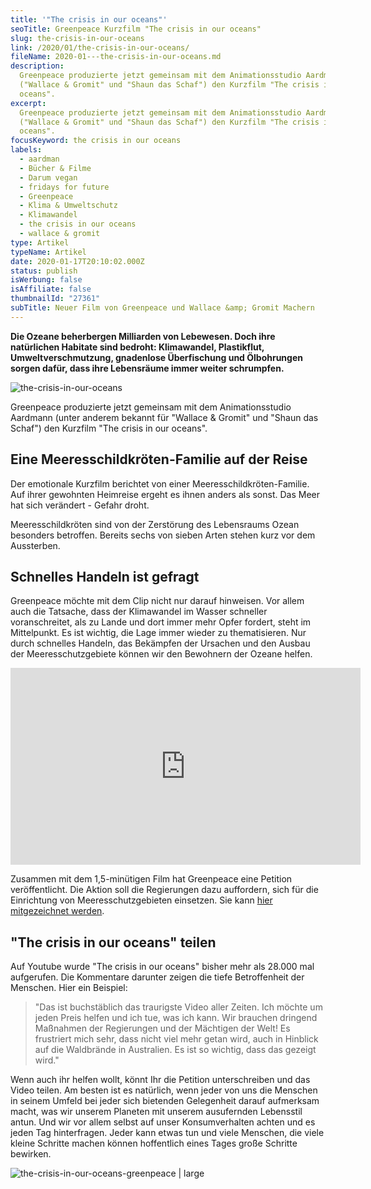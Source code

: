 ```yaml
---
title: '"The crisis in our oceans"'
seoTitle: Greenpeace Kurzfilm "The crisis in our oceans"
slug: the-crisis-in-our-oceans
link: /2020/01/the-crisis-in-our-oceans/
fileName: 2020-01---the-crisis-in-our-oceans.md
description:
  Greenpeace produzierte jetzt gemeinsam mit dem Animationsstudio Aardmann
  ("Wallace & Gromit" und "Shaun das Schaf") den Kurzfilm "The crisis in our
  oceans".
excerpt:
  Greenpeace produzierte jetzt gemeinsam mit dem Animationsstudio Aardmann
  ("Wallace & Gromit" und "Shaun das Schaf") den Kurzfilm "The crisis in our
  oceans".
focusKeyword: the crisis in our oceans
labels:
  - aardman
  - Bücher & Filme
  - Darum vegan
  - fridays for future
  - Greenpeace
  - Klima & Umweltschutz
  - Klimawandel
  - the crisis in our oceans
  - wallace & gromit
type: Artikel
typeName: Artikel
date: 2020-01-17T20:10:02.000Z
status: publish
isWerbung: false
isAffiliate: false
thumbnailId: "27361"
subTitle: Neuer Film von Greenpeace und Wallace &amp; Gromit Machern
---
```


<strong>Die Ozeane beherbergen Milliarden von Lebewesen. Doch ihre natürlichen
Habitate sind bedroht: Klimawandel, Plastikflut, Umweltverschmutzung, gnadenlose
Überfischung und Ölbohrungen sorgen dafür, dass ihre Lebensräume immer weiter
schrumpfen.</strong>

![the-crisis-in-our-oceans](http://cardamonchai.com/wp-content/uploads/2020/01/oceans-1-400x300.jpg)

Greenpeace produzierte jetzt gemeinsam mit dem Animationsstudio Aardmann (unter
anderem bekannt für "Wallace &amp; Gromit" und "Shaun das Schaf") den Kurzfilm
"The crisis in our oceans".

## Eine Meeresschildkröten-Familie auf der Reise

Der emotionale Kurzfilm berichtet von einer Meeresschildkröten-Familie. Auf
ihrer gewohnten Heimreise ergeht es ihnen anders als sonst. Das Meer hat sich
verändert - Gefahr droht.

Meeresschildkröten sind von der Zerstörung des Lebensraums Ozean besonders
betroffen. Bereits sechs von sieben Arten stehen kurz vor dem Aussterben.

## Schnelles Handeln ist gefragt

Greenpeace möchte mit dem Clip nicht nur darauf hinweisen. Vor allem auch die
Tatsache, dass der Klimawandel im Wasser schneller voranschreitet, als zu Lande
und dort immer mehr Opfer fordert, steht im Mittelpunkt. Es ist wichtig, die
Lage immer wieder zu thematisieren. Nur durch schnelles Handeln, das Bekämpfen
der Ursachen und den Ausbau der Meeresschutzgebiete können wir den Bewohnern der
Ozeane helfen.

<iframe src="https://www.youtube.com/embed/cQB4RAZVMf4" width="560" height="315" frameborder="0" allowfullscreen="allowfullscreen"></iframe>

Zusammen mit dem 1,5-minütigen Film hat Greenpeace eine Petition veröffentlicht.
Die Aktion soll die Regierungen dazu auffordern, sich für die Einrichtung von
Meeresschutzgebieten einsetzen. Sie kann
<a href="https://act.greenpeace.de/turtle-journey" target="_blank" rel="noopener">hier
mitgezeichnet werden</a>.

## "The crisis in our oceans" teilen

Auf Youtube wurde "The crisis in our oceans" bisher mehr als 28.000 mal
aufgerufen. Die Kommentare darunter zeigen die tiefe Betroffenheit der Menschen.
Hier ein Beispiel:

<blockquote>"Das ist buchstäblich das traurigste Video aller Zeiten. Ich möchte um jeden Preis helfen und ich tue, was ich kann. Wir brauchen dringend Maßnahmen der Regierungen und der Mächtigen der Welt! Es frustriert mich sehr, dass nicht viel mehr getan wird, auch in Hinblick auf die Waldbrände in Australien. Es ist so wichtig, dass das gezeigt wird."</blockquote>

Wenn auch ihr helfen wollt, könnt Ihr die Petition unterschreiben und das Video
teilen. Am besten ist es natürlich, wenn jeder von uns die Menschen in seinem
Umfeld bei jeder sich bietenden Gelegenheit darauf aufmerksam macht, was wir
unserem Planeten mit unserem ausufernden Lebensstil antun. Und wir vor allem
selbst auf unser Konsumverhalten achten und es jeden Tag hinterfragen. Jeder
kann etwas tun und viele Menschen, die viele kleine Schritte machen können
hoffentlich eines Tages große Schritte bewirken.

![the-crisis-in-our-oceans-greenpeace | large](http://cardamonchai.com/wp-content/uploads/2020/01/the-crisis-in-our-oceans-greenpeace-2-520x195.jpg)
